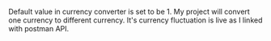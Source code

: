 Default value in currency converter is set to be 1.
My project will convert one currency to different currency.
It's currency fluctuation is live as I linked with postman API.
